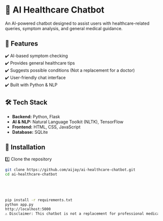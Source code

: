 # 🏥 AI Healthcare Chatbot  
An AI-powered chatbot designed to assist users with healthcare-related queries, symptom analysis, and general medical guidance.  

## 🚀 Features  
✔️ AI-based symptom checking  
✔️ Provides general healthcare tips  
✔️ Suggests possible conditions (Not a replacement for a doctor)  
✔️ User-friendly chat interface  
✔️ Built with Python & NLP  

## 🛠️ Tech Stack  
- **Backend:** Python, Flask  
- **AI & NLP:** Natural Language Toolkit (NLTK), TensorFlow  
- **Frontend:** HTML, CSS, JavaScript  
- **Database:** SQLite     

## 🔧 Installation  
1️⃣ Clone the repository  
```bash
git clone https://github.com/aijay/ai-healthcare-chatbot.git  
cd ai-healthcare-chatbot  





pip install -r requirements.txt  
python app.py  
http://localhost:5000  
⚠️ Disclaimer: This chatbot is not a replacement for professional medical advice. Always consult a healthcare professional for accurate diagnosis.
